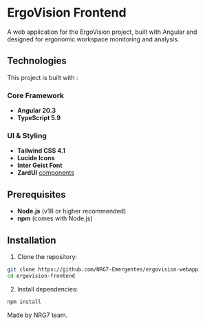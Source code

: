 # ErgoVision Frontend

A  web application for the ErgoVision project, built with Angular and designed for ergonomic workspace monitoring and analysis.

## Technologies

This project is built with :

### Core Framework
- **Angular 20.3** 
- **TypeScript 5.9**

### UI & Styling
- **Tailwind CSS 4.1**
- **Lucide Icons** 
- **Inter Geist Font** 
- **ZardUI** [components](https://zardui.com/) 


## Prerequisites

- **Node.js** (v18 or higher recommended)
- **npm** (comes with Node.js)

## Installation

1. Clone the repository:
```bash
git clone https://github.com/NRG7-Emergentes/ergovision-webapp
cd ergovision-frontend
```

2. Install dependencies:
```bash
npm install
```


Made by NRG7 team.
